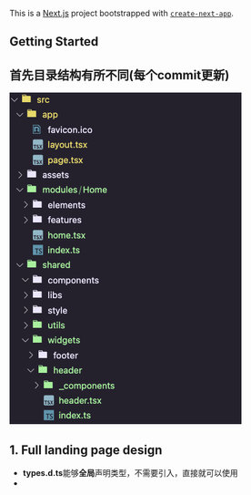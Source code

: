 This is a [Next.js](https://nextjs.org/) project bootstrapped with [`create-next-app`](https://github.com/vercel/next.js/tree/canary/packages/create-next-app).

## Getting Started

## 首先目录结构有所不同(每个commit更新)

![1723296191003](image/README/1723296191003.png)

## 1. Full landing page design

- **types.d.ts**能够**全局**声明类型，不需要引入，直接就可以使用
- 
